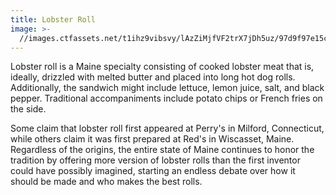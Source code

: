 ```yaml
---
title: Lobster Roll
image: >-
  //images.ctfassets.net/t1ihz9vibsvy/lAzZiMjfVF2trX7jDh5uz/97d9f97e15c1ee8c6db410105b897c50/lobster-roll.jpg
---
```


Lobster roll is a Maine specialty consisting of cooked lobster meat that is, ideally, drizzled with melted butter and placed into long hot dog rolls. Additionally, the sandwich might include lettuce, lemon juice, salt, and black pepper. Traditional accompaniments include potato chips or French fries on the side.

Some claim that lobster roll first appeared at Perry's in Milford, Connecticut, while others claim it was first prepared at Red's in Wiscasset, Maine. Regardless of the origins, the entire state of Maine continues to honor the tradition by offering more version of lobster rolls than the first inventor could have possibly imagined, starting an endless debate over how it should be made and who makes the best rolls.
